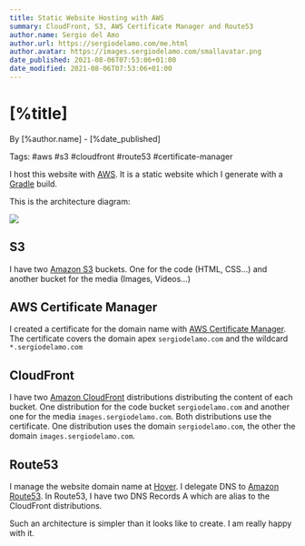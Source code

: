 ```yaml
---
title: Static Website Hosting with AWS
summary: CloudFront, S3, AWS Certificate Manager and Route53
author.name: Sergio del Amo
author.url: https://sergiodelamo.com/me.html
author.avatar: https://images.sergiodelamo.com/smallavatar.png 
date_published: 2021-08-06T07:53:06+01:00
date_modified: 2021-08-06T07:53:06+01:00
---
```


# [%title]

By [%author.name] - [%date_published]

Tags: #aws #s3 #cloudfront #route53 #certificate-manager

I host this website with [AWS](https://aws.amazon.com). It is a static website which I generate with a [Gradle](https://gradle.org) build.

This is the architecture diagram:

![](https://images.sergiodelamo.com/static-website-aws-architecture-s3-cloudfront-certificate-manager-route53.png)

## S3

I have two [Amazon S3](https://aws.amazon.com/s3/) buckets. One for the code (HTML, CSS...) and another bucket for the media (Images, Videos...)

## AWS Certificate Manager 

I created a certificate for the domain name with 
[AWS Certificate Manager](https://aws.amazon.com/certificate-manager/). The certificate covers the domain apex `sergiodelamo.com` and the wildcard `*.sergiodelamo.com`

## CloudFront 

I have two [Amazon CloudFront](https://aws.amazon.com/cloudfront/) distributions distributing the content of each bucket. One distribution for the code bucket `sergiodelamo.com` and another one for the media `images.sergiodelamo.com`. Both distributions use the certificate. One distribution uses the domain `sergiodelamo.com`, the other the domain `images.sergiodelamo.com`.

## Route53

I manage the website domain name at [Hover](https://www.hover.com). I delegate DNS to [Amazon Route53](https://aws.amazon.com/route53/). In Route53, I have two DNS Records A which are alias to the CloudFront distributions. 

Such an architecture is simpler than it looks like to create. I am really happy with it. 